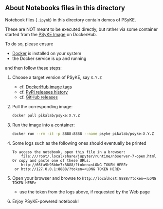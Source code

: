 ## About Notebooks files in this directory

Notebook files (`.ipynb`) in this directory contain demos of PSyKE.

These are NOT meant to be executed directly, but rather via some container started from the [PSyKE Image](https://hub.docker.com/r/pikalab/psyke) on DockerHub.

To do so, please ensure 
- [Docker](https://docs.docker.com/engine/install/) is installed on your system
- the Docker service is up and running

and then follow these steps:

1. Choose a target version of PSyKE, say `X.Y.Z`
    - cf. [DockerHub image tags](https://hub.docker.com/r/pikalab/psyke/tags)
    - cf. [PyPi releases history](https://pypi.org/project/psyke/#history)
    - cf. [GitHub releases](https://github.com/psykei/psyke-python/releases)

2. Pull the corresponding image:
    ```bash
    docker pull pikalab/psyke:X.Y.Z
    ```

2. Run the image into a container:
    ```bash
    docker run --rm -it -p 8888:8888 --name psyke pikalab/psyke:X.Y.Z
    ```

3. Some logs such as the following ones should eventually be printed
    ```
    To access the notebook, open this file in a browser:
        file:///root/.local/share/jupyter/runtime/nbserver-7-open.html
    Or copy and paste one of these URLs:
        http://66fa9b93bbe7:8888/?token=<LONG TOKEN HERE>
     or http://127.0.0.1:8888/?token=<LONG TOKEN HERE>
    ```

4. Open your browser and browse to `http://localhost:8888/?token=<LONG TOKEN HERE>`
    - use the token from the logs above, if requested by the Web page

5. Enjoy PSyKE-powered notebook!
